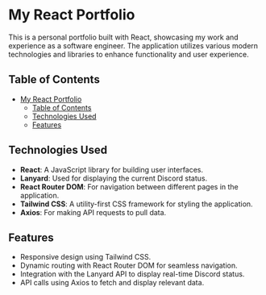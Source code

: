 # My React Portfolio

This is a personal portfolio built with React, showcasing my work and experience as a software engineer. The application utilizes various modern technologies and libraries to enhance functionality and user experience.

## Table of Contents

- [My React Portfolio](#my-react-portfolio)
  - [Table of Contents](#table-of-contents)
  - [Technologies Used](#technologies-used)
  - [Features](#features)

## Technologies Used

- **React**: A JavaScript library for building user interfaces.
- **Lanyard**: Used for displaying the current Discord status.
- **React Router DOM**: For navigation between different pages in the application.
- **Tailwind CSS**: A utility-first CSS framework for styling the application.
- **Axios**: For making API requests to pull data.

## Features

- Responsive design using Tailwind CSS.
- Dynamic routing with React Router DOM for seamless navigation.
- Integration with the Lanyard API to display real-time Discord status.
- API calls using Axios to fetch and display relevant data.
